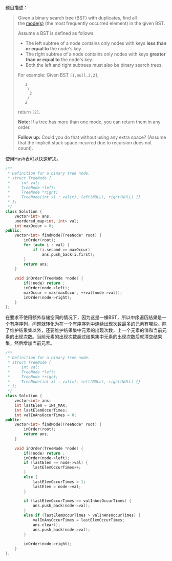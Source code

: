 题目描述：

> Given a binary search tree (BST) with duplicates, find all the [mode(s)](https://en.wikipedia.org/wiki/Mode_(statistics)) (the most frequently occurred element) in the given BST.
>
> Assume a BST is defined as follows:
>
> - The left subtree of a node contains only nodes with keys **less than or equal to** the node's key.
> - The right subtree of a node contains only nodes with keys **greater than or equal to** the node's key.
> - Both the left and right subtrees must also be binary search trees.
>
> For example:
> Given BST `[1,null,2,2]`,
>
> ```
>    1
>     \
>      2
>     /
>    2
>
> ```
>
> return `[2]`.
>
> **Note:** If a tree has more than one mode, you can return them in any order.
>
> **Follow up:** Could you do that without using any extra space? (Assume that the implicit stack space incurred due to recursion does not count).

使用Hash表可以快速解决。

```c++
/**
 * Definition for a binary tree node.
 * struct TreeNode {
 *     int val;
 *     TreeNode *left;
 *     TreeNode *right;
 *     TreeNode(int x) : val(x), left(NULL), right(NULL) {}
 * };
 */
class Solution {
    vector<int> ans;
    unordered_map<int, int> val;
    int maxOccur = 0;
public:
    vector<int> findMode(TreeNode* root) {
        inOrder(root);
        for (auto i : val) {
            if (i.second == maxOccur) 
                ans.push_back(i.first);
        }
        return ans;
    }
    
    void inOrder(TreeNode *node) {
        if(!node) return ;
        inOrder(node->left);
        maxOccur = max(maxOccur, ++val[node->val]);
        inOrder(node->right);
    }
};
```

在要求不使用额外存储空间的情况下，因为这是一棵BST，所以中序遍历结果是一个有序序列，问题就转化为在一个有序序列中连续出现次数最多的元素有哪些。除了维护结果集以外，还要维护结果集中元素的出现次数，上一个元素的值和当前元素的出现次数。当前元素的出现次数超过结果集中元素的出现次数后就清空结果集，然后增加当前元素。

```c++
/**
 * Definition for a binary tree node.
 * struct TreeNode {
 *     int val;
 *     TreeNode *left;
 *     TreeNode *right;
 *     TreeNode(int x) : val(x), left(NULL), right(NULL) {}
 * };
 */
class Solution {
    vector<int> ans;
    int lastElem = INT_MAX;
    int lastElemOccurTimes;
    int valInAnsOccurTimes = 0;
public:
    vector<int> findMode(TreeNode* root) {
        inOrder(root);
        return ans;
    }
    
    void inOrder(TreeNode *node) {
        if(!node) return ;
        inOrder(node->left);
        if (lastElem == node->val) {
            lastElemOccurTimes++;
        }
        else {
            lastElemOccurTimes = 1;
            lastElem = node->val;
        }
        
        if (lastElemOccurTimes == valInAnsOccurTimes) {
            ans.push_back(node->val);
        }
        else if (lastElemOccurTimes > valInAnsOccurTimes) {
            valInAnsOccurTimes = lastElemOccurTimes;
            ans.clear();
            ans.push_back(node->val);
        }
            
        inOrder(node->right);
    }
};
```

